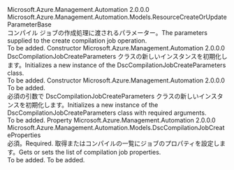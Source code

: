 <Type Name="DscCompilationJobCreateParameters" FullName="Microsoft.Azure.Management.Automation.Models.DscCompilationJobCreateParameters">
  <TypeSignature Language="C#" Value="public class DscCompilationJobCreateParameters : Microsoft.Azure.Management.Automation.Models.ResourceCreateOrUpdateParameterBase" />
  <TypeSignature Language="ILAsm" Value=".class public auto ansi beforefieldinit DscCompilationJobCreateParameters extends Microsoft.Azure.Management.Automation.Models.ResourceCreateOrUpdateParameterBase" />
  <TypeSignature Language="DocId" Value="T:Microsoft.Azure.Management.Automation.Models.DscCompilationJobCreateParameters" />
  <TypeSignature Language="VB.NET" Value="Public Class DscCompilationJobCreateParameters&#xA;Inherits ResourceCreateOrUpdateParameterBase" />
  <TypeSignature Language="F#" Value="type DscCompilationJobCreateParameters = class&#xA;    inherit ResourceCreateOrUpdateParameterBase" />
  <AssemblyInfo>
    <AssemblyName>Microsoft.Azure.Management.Automation</AssemblyName>
    <AssemblyVersion>2.0.0.0</AssemblyVersion>
  </AssemblyInfo>
  <Base>
    <BaseTypeName>Microsoft.Azure.Management.Automation.Models.ResourceCreateOrUpdateParameterBase</BaseTypeName>
  </Base>
  <Interfaces />
  <Docs>
    <summary>
            <span data-ttu-id="9f156-101">コンパイル ジョブの作成処理に渡されるパラメーター。</span><span class="sxs-lookup"><span data-stu-id="9f156-101">The parameters supplied to the create compilation job operation.</span></span>
            </summary>
    <remarks>To be added.</remarks>
  </Docs>
  <Members>
    <Member MemberName=".ctor">
      <MemberSignature Language="C#" Value="public DscCompilationJobCreateParameters ();" />
      <MemberSignature Language="ILAsm" Value=".method public hidebysig specialname rtspecialname instance void .ctor() cil managed" />
      <MemberSignature Language="DocId" Value="M:Microsoft.Azure.Management.Automation.Models.DscCompilationJobCreateParameters.#ctor" />
      <MemberSignature Language="VB.NET" Value="Public Sub New ()" />
      <MemberType>Constructor</MemberType>
      <AssemblyInfo>
        <AssemblyName>Microsoft.Azure.Management.Automation</AssemblyName>
        <AssemblyVersion>2.0.0.0</AssemblyVersion>
      </AssemblyInfo>
      <Parameters />
      <Docs>
        <summary>
            <span data-ttu-id="9f156-102">DscCompilationJobCreateParameters クラスの新しいインスタンスを初期化します。</span><span class="sxs-lookup"><span data-stu-id="9f156-102">Initializes a new instance of the DscCompilationJobCreateParameters class.</span></span>
            </summary>
        <remarks>To be added.</remarks>
      </Docs>
    </Member>
    <Member MemberName=".ctor">
      <MemberSignature Language="C#" Value="public DscCompilationJobCreateParameters (Microsoft.Azure.Management.Automation.Models.DscCompilationJobCreateProperties properties);" />
      <MemberSignature Language="ILAsm" Value=".method public hidebysig specialname rtspecialname instance void .ctor(class Microsoft.Azure.Management.Automation.Models.DscCompilationJobCreateProperties properties) cil managed" />
      <MemberSignature Language="DocId" Value="M:Microsoft.Azure.Management.Automation.Models.DscCompilationJobCreateParameters.#ctor(Microsoft.Azure.Management.Automation.Models.DscCompilationJobCreateProperties)" />
      <MemberSignature Language="VB.NET" Value="Public Sub New (properties As DscCompilationJobCreateProperties)" />
      <MemberSignature Language="F#" Value="new Microsoft.Azure.Management.Automation.Models.DscCompilationJobCreateParameters : Microsoft.Azure.Management.Automation.Models.DscCompilationJobCreateProperties -&gt; Microsoft.Azure.Management.Automation.Models.DscCompilationJobCreateParameters" Usage="new Microsoft.Azure.Management.Automation.Models.DscCompilationJobCreateParameters properties" />
      <MemberType>Constructor</MemberType>
      <AssemblyInfo>
        <AssemblyName>Microsoft.Azure.Management.Automation</AssemblyName>
        <AssemblyVersion>2.0.0.0</AssemblyVersion>
      </AssemblyInfo>
      <Parameters>
        <Parameter Name="properties" Type="Microsoft.Azure.Management.Automation.Models.DscCompilationJobCreateProperties" />
      </Parameters>
      <Docs>
        <param name="properties">To be added.</param>
        <summary>
            <span data-ttu-id="9f156-103">必須の引数で DscCompilationJobCreateParameters クラスの新しいインスタンスを初期化します。</span><span class="sxs-lookup"><span data-stu-id="9f156-103">Initializes a new instance of the DscCompilationJobCreateParameters class with required arguments.</span></span>
            </summary>
        <remarks>To be added.</remarks>
      </Docs>
    </Member>
    <Member MemberName="Properties">
      <MemberSignature Language="C#" Value="public Microsoft.Azure.Management.Automation.Models.DscCompilationJobCreateProperties Properties { get; set; }" />
      <MemberSignature Language="ILAsm" Value=".property instance class Microsoft.Azure.Management.Automation.Models.DscCompilationJobCreateProperties Properties" />
      <MemberSignature Language="DocId" Value="P:Microsoft.Azure.Management.Automation.Models.DscCompilationJobCreateParameters.Properties" />
      <MemberSignature Language="VB.NET" Value="Public Property Properties As DscCompilationJobCreateProperties" />
      <MemberSignature Language="F#" Value="member this.Properties : Microsoft.Azure.Management.Automation.Models.DscCompilationJobCreateProperties with get, set" Usage="Microsoft.Azure.Management.Automation.Models.DscCompilationJobCreateParameters.Properties" />
      <MemberType>Property</MemberType>
      <AssemblyInfo>
        <AssemblyName>Microsoft.Azure.Management.Automation</AssemblyName>
        <AssemblyVersion>2.0.0.0</AssemblyVersion>
      </AssemblyInfo>
      <ReturnValue>
        <ReturnType>Microsoft.Azure.Management.Automation.Models.DscCompilationJobCreateProperties</ReturnType>
      </ReturnValue>
      <Docs>
        <summary>
            <span data-ttu-id="9f156-104">必須。</span><span class="sxs-lookup"><span data-stu-id="9f156-104">Required.</span></span> <span data-ttu-id="9f156-105">取得またはコンパイルの一覧にジョブのプロパティを設定します。</span><span class="sxs-lookup"><span data-stu-id="9f156-105">Gets or sets the list of compilation job properties.</span></span>
            </summary>
        <value>To be added.</value>
        <remarks>To be added.</remarks>
      </Docs>
    </Member>
  </Members>
</Type>
